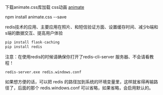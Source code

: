 下载animate.css库加载 css动画
[animate](https://github.com/animate-css/animate.css)

npm install animate.css --save

redis技术的应用、主要应用在照片、和短信验证方面、设置缓存时间、减少b端和s端的数据交互、提高用户体验

```python
pip install flask-caching
pip install redis
```

注意：在使用redis的时候请确保你打开了redis-cli-server 服务器、不会请看教程！

```
redis-server.exe redis.windows.conf
```

如果想方便的话，可以把 redis 的路径加到系统的环境变量里，这样就省得再输路径了，后面的那个 redis.windows.conf 可以省略，如果省略，会启用默认的。

